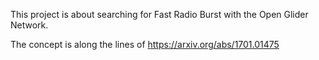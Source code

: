 This project is about searching for Fast Radio Burst with the Open Glider Network.

The concept is along the lines of https://arxiv.org/abs/1701.01475
